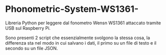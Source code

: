 # Phonometric-System-WS1361-
Libreria Python per leggere dal fonometro Wensn WS1361 attaccato tramite USB sul Raspberry Pi.

Sono presenti 2 script che essenzialmente svolgono la stessa cosa, la differenza sta nel modo in cui salvano i dati, il primo su un file di testo e il secondo su un file JSON.


